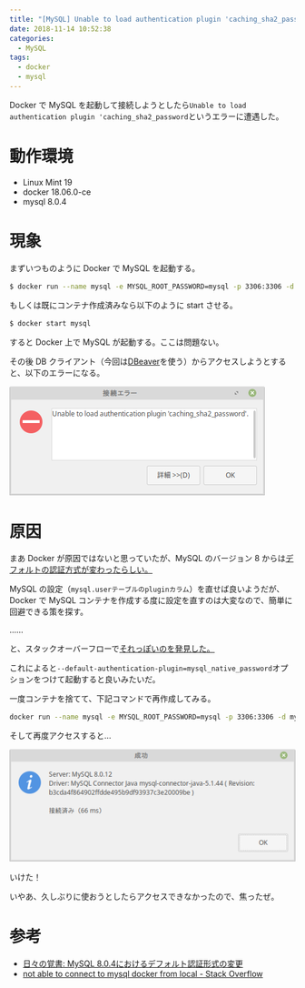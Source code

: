 ```yaml
---
title: "[MySQL] Unable to load authentication plugin 'caching_sha2_password'"
date: 2018-11-14 10:52:38
categories:
  - MySQL
tags:
  - docker
  - mysql
---
```


Docker で MySQL を起動して接続しようとしたら`Unable to load authentication plugin 'caching_sha2_password`というエラーに遭遇した。

<!-- more -->

# 動作環境

- Linux Mint 19
- docker 18.06.0-ce
- mysql 8.0.4

# 現象

まずいつものように Docker で MySQL を起動する。

```bash
$ docker run --name mysql -e MYSQL_ROOT_PASSWORD=mysql -p 3306:3306 -d mysql
```

もしくは既にコンテナ作成済みなら以下のように start させる。

```bash
$ docker start mysql
```

すると Docker 上で MySQL が起動する。ここは問題ない。

その後 DB クライアント（今回は[DBeaver](https://dbeaver.io/)を使う）からアクセスしようとすると、以下のエラーになる。

![通信テストでエラー](/images/49-01.png)

# 原因

まあ Docker が原因ではないと思っていたが、MySQL のバージョン 8 からは[デフォルトの認証方式が変わったらしい。](https://yoku0825.blogspot.com/2018/01/mysql-804.html)

MySQL の設定（`mysql.userテーブルのpluginカラム`）を直せば良いようだが、Docker で MySQL コンテナを作成する度に設定を直すのは大変なので、簡単に回避できる策を探す。

……

と、スタックオーバーフローで[それっぽいのを発見した。](https://stackoverflow.com/questions/49019652/not-able-to-connect-to-mysql-docker-from-local)

これによると`--default-authentication-plugin=mysql_native_password`オプションをつけて起動すると良いみたいだ。

一度コンテナを捨てて、下記コマンドで再作成してみる。

```bash
docker run --name mysql -e MYSQL_ROOT_PASSWORD=mysql -p 3306:3306 -d mysql --default-authentication-plugin=mysql_native_password
```

そして再度アクセスすると…

![接続成功](/images/49-02.png)

いけた！

いやあ、久しぶりに使おうとしたらアクセスできなかったので、焦ったぜ。

# 参考

- [日々の覚書: MySQL 8.0.4におけるデフォルト認証形式の変更](https://yoku0825.blogspot.com/2018/01/mysql-804.html)
- [not able to connect to mysql docker from local - Stack Overflow](https://stackoverflow.com/questions/49019652/not-able-to-connect-to-mysql-docker-from-local)
